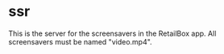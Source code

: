 # ssr

This is the server for the screensavers in the RetailBox app. All screensavers must be named "video.mp4".
